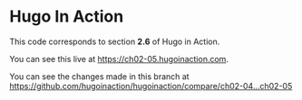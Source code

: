 Hugo In Action
===============

This code corresponds to section **2.6** of Hugo in Action.

You can see this live at https://ch02-05.hugoinaction.com.

You can see the changes made in this branch at https://github.com/hugoinaction/hugoinaction/compare/ch02-04...ch02-05

